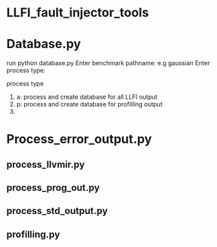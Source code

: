 # LLFI_fault_injector_tools

# Database.py

run python database.py
Enter benchmark pathname: e.g gaussian
Enter process type:

process type
1. a: process and create database for all LLFI output
2. p: process and create database for profilling output
3. 


# Process_error_output.py

## process_llvmir.py

## process_prog_out.py

## process_std_output.py

## profilling.py
